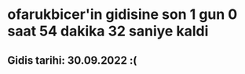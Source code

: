 # ofarukbicer'in gidisine son 1 gun 0 saat 54 dakika 32 saniye kaldi

## Gidis tarihi: 30.09.2022 :(
